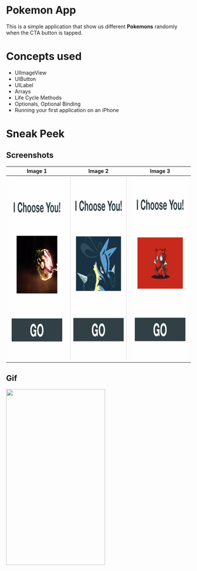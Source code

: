 

# Pokemon App

This is a simple application that show us different **Pokemons** randomly when the CTA button is tapped.


# Concepts used

- UIImageView
- UIButton
- UILabel
- Arrays
- Life Cycle Methods
- Optionals, Optional Binding
- Running your first application on an iPhone

# Sneak Peek
## Screenshots

Image 1                     |  Image 2             |  Image 3
:-------------------------:|:-------------------------:|:-------------------------:
<img src="https://github.com/deepanshushares/Pokemon/blob/main/Images/image_1.png" width="250" height="500px"> |  <img src="https://github.com/deepanshushares/Pokemon/blob/main/Images/image_2.png" width="250" height="500px"> |  <img src="https://github.com/deepanshushares/Pokemon/blob/main/Images/image_3.png" width="250" height="500px">

## Gif

<img src="https://media.giphy.com/media/Gr7e50qF2Im7a2pPN9/giphy.gif" width="270" height="480" />

